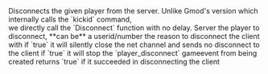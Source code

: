 <function name="Disconnect" parent="HolyLib" type="libraryfunc">
	<description>
		Disconnects the given player from the server.
		<note>
			Unlike Gmod's version which internally calls the `kickid` command,<br>
			we directly call the `Disconnect` function with no delay.
		</note>
		<added version="0.7"></added>
	</description>
	<realm>Server</realm>
	<args>
		<arg name="ply" type="Player">the player to disconnect, **can be** a userid/number</arg>
		<arg name="reason" type="string">the reason to disconnect the client with</arg>
		<arg name="silent" type="boolean" default="false">if `true` it will silently close the net channel and sends no disconnect to the client</arg>
		<arg name="nogameevent" type="boolean" default="false">if `true` it will stop the `player_disconnect` gameevent from being created</arg>
	</args>
	<rets>
		<ret name="success" type="boolean">returns `true` if it succeeded in disconnecting the client</ret>
	</rets>
</function>